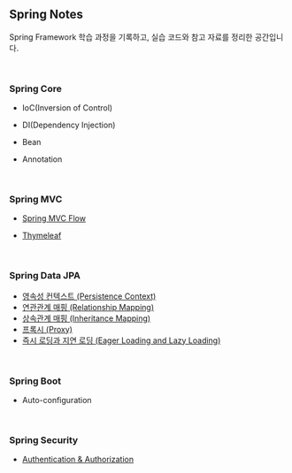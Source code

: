 ## Spring Notes
Spring Framework 학습 과정을 기록하고, 실습 코드와 참고 자료를 정리한 공간입니다.

<br>


### Spring Core

- IoC(Inversion of Control)

- DI(Dependency Injection)

- Bean

- Annotation
  
<br>

### Spring MVC

- [Spring MVC Flow](https://velog.io/@woomin-wang/Spring-Spring-MVC-Flow)

- [Thymeleaf](https://github.com/Woomin-Wang/spring/blob/main/spring-mvc/thymeleaf.md)

<br>


### Spring Data JPA

- [영속성 컨텍스트 (Persistence Context)](https://github.com/Woomin-Wang/spring/blob/main/spring-data-jpa/persistence-context.md)
- [연관관계 매핑 (Relationship Mapping)]()
- [상속관계 매핑 (Inheritance Mapping)]()
- [프록시 (Proxy)](https://github.com/Woomin-Wang/spring/blob/main/spring-data-jpa/proxy.md)
- [즉시 로딩과 지연 로딩 (Eager Loading and Lazy Loading)]()
  
<br>


### Spring Boot

- Auto-configuration
  
<br>


### Spring Security

- [Authentication & Authorization](https://github.com/Woomin-Wang/spring/blob/main/spring-security/authentication-authorization.md)

<br>
